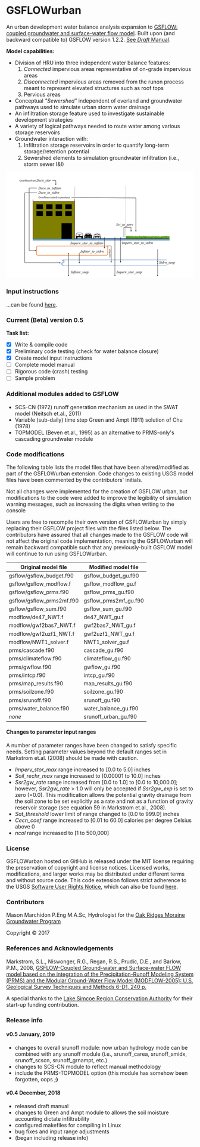 # GSFLOWurban

An urban development water balance analysis expansion to [GSFLOW: coupled groundwater and surface-water flow model](https://water.usgs.gov/ogw/gsflow/). Built upon (and backward compatible to) GSFLOW version 1.2.2. [See *Draft* Manual](/doc/GSFU_man_Jan19.pdf).

**Model capabilities:**

 * Division of HRU into three independent water balance features:  
   1. _Connected_ impervious areas representative of on-grade impervious areas
   2. _Disconnected_ impervious areas removed from the runon process meant to represent elevated structures such as roof tops
   3. Pervious areas
 * Conceptual _"Sewershed"_ independent of overland and groundwater pathways used to simulate urban storm water drainage
 * An infiltration storage feature used to investigate sustainable development strategies
 * A variety of logical pathways needed to route water among various storage reservoirs
 * Groundwater interaction with:  
   1. Infiltration storage reservoirs in order to quantify long-term storage/retention potential
   2. Sewershed elements to simulation groundwater infiltration (i.e., storm sewer I&I)

![GSFLOW urban flow pathways](/doc/pathways_181211.png)

### Input instructions
...can be found [here](/doc/input_instructions.pdf).

### Current (Beta) version 0.5
**Task list:**

 - [x] Write & compile code
 - [x] Preliminary code testing (check for water balance closure)
 - [x] Create model input instructions
 - [ ] Complete model manual
 - [ ] Rigorous code (crash) testing
 - [ ] Sample problem

### Additional modules added to GSFLOW

* SCS-CN (1972) runoff generation mechanism as used in the SWAT model (Neitsch et.al., 2011) 
* Variable (sub-daily) time step Green and Ampt (1911) solution of Chu (1978)
* TOPMODEL (Beven et.al., 1995) as an alternative to PRMS-only's cascading groundwater module
 
### Code modifications

The following table lists the model files that have been altered/modified as part of the GSFLOWurban extension. Code changes to existing USGS model files have been commented by the contributors' initials.  

Not all changes were implemented for the creation of GSFLOW urban, but modifications to the code were added to improve the legibility of simulation warning messages, such as increasing the digits when writing to the console

Users are free to recompile their own version of GSFLOWurban by simply replacing their GSFLOW project files with the files listed below. The contributors have assured that all changes made to the GSFLOW code will not affect the original code implementation, meaning the GSFLOWurban will remain backward compatible such that any previously-built GSFLOW model will continue to run using GSFLOWurban.

Original model file | Modified model file
------------------- | -------------------
gsflow/gsflow_budget.f90 | gsflow_budget_gu.f90
gsflow/gsflow_modflow.f | gsflow_modflow_gu.f
gsflow/gsflow_prms.f90 | gsflow_prms_gu.f90
gsflow/gsflow_prms2mf.f90 | gsflow_prms2mf_gu.f90
gsflow/gsflow_sum.f90 | gsflow_sum_gu.f90
modflow/de47_NWT.f | de47_NWT_gu.f
modflow/gwf2bas7_NWT.f | gwf2bas7_NWT_gu.f
modflow/gwf2uzf1_NWT.f | gwf2uzf1_NWT_gu.f
modflow/NWT1_solver.f | NWT1_solver_gu.f
prms/cascade.f90 | cascade_gu.f90
prms/climateflow.f90 | climateflow_gu.f90
prms/gwflow.f90 | gwflow_gu.f90
prms/intcp.f90 | intcp_gu.f90
prms/map_results.f90 | map_results_gu.f90
prms/soilzone.f90 | soilzone_gu.f90
prms/srunoff.f90 | srunoff_gu.f90
prms/water_balance.f90 | water_balance_gu.f90
_none_ | srunoff_urban_gu.f90

#### Changes to parameter input ranges

A number of parameter ranges have been changed to satisfy specific needs. Setting parameter values beyond the default ranges set in Markstrom et.al. (2008) should be made with caution.

* *Imperv_stor_max* range increased to [0.0 to 5.0] inches
* *Soil_rechr_max* range increased to [0.00001 to 10.0] inches
* *Ssr2gw_rate* range increased from [0.0 to 1.0] to [0.0 to 10,000.0]; however, *Ssr2gw_rate* > 1.0 will only be accepted if *Ssr2gw_exp* is set to zero (=0.0). This modification allows the potential gravity drainage from the soil zone to be set explicitly as a rate and not as a function of gravity reservoir storage (see equation 59 in Markstrom et.al., 2008).
* *Sat_threshold* lower limit of range changed to [0.0 to 999.0] inches
* *Cecn_coef* range increased to [0.01 to 60.0] calories per degree Celsius above 0
* *ncol* range increased to [1 to 500,000]

### License

GSFLOWurban hosted on GitHub is released under the MIT license requiring the preservation of copyright and license notices. Licensed works, modifications, and larger works may be distributed under different terms and without source code. This code extension follows strict adherence to the USGS [Software User Rights Notice](/USGS_Software_User_Rights_Notice.md), which can also be found [here](https://water.usgs.gov/software/help/notice/).

### Contributors

Mason Marchidon P.Eng M.A.Sc, Hydrologist for the [Oak Ridges Moraine Groundwater Program](http://oakridgeswater.ca/)

Copyright © 2017

### References and Acknowledgements

Markstrom, S.L., Niswonger, R.G., Regan, R.S., Prudic, D.E., and Barlow, P.M., 2008, [GSFLOW-Coupled Ground-water and Surface-water FLOW model based on the integration of the Precipitation-Runoff Modeling System (PRMS) and the Modular Ground-Water Flow Model (MODFLOW-2005): U.S. Geological Survey Techniques and Methods 6-D1, 240 p.](https://pubs.usgs.gov/tm/tm6d1/)

A special thanks to the [Lake Simcoe Region Conservation Authority](http://www.lsrca.on.ca/) for their start-up funding contribution.


### Release info

#### v0.5 January, 2019
* changes to overall srunoff module: now urban hydrology mode can be combined with any srunoff module (i.e., srunoff_carea, srunoff_smidx, srunoff_scscn, srunoff_grnampt, etc.) 
* changes to SCS-CN module to reflect manual methodology
* include the PRMS-TOPMODEL option (this module has somehow been forgotten, oops **;)**

#### v0.4 December, 2018

* released draft manual
* changes to Green and Ampt module to allows the soil moisture accounting dictate infiltrability
* configured makefiles for compiling in Linux
* bug fixes and input range adjustments
* (began including release info)